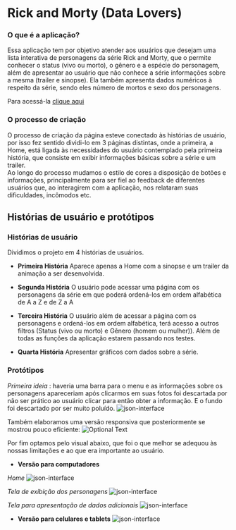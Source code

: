 # Rick and Morty (Data Lovers)
### O que é a aplicação?
Essa aplicação tem por objetivo atender aos usuários que desejam uma lista interativa de personagens da série Rick and Morty, que o permite conhecer o status (vivo ou morto), o gênero e a espécie do personagem, além de apresentar ao usuário que não conhece a série informações sobre a mesma (trailer e sinopse). Ela também apresenta dados numéricos à respeito da série, sendo eles número de mortos e sexo dos personagens.

Para acessá-la [clique aqui](https://milaroque.github.io/SAP004-data-lovers/src)

### O processo de criação

O processo de criação da página esteve conectado às histórias de usuário, por isso fez sentido dividi-lo em 3 páginas distintas, onde a primeira, a Home, está ligada às necessidades do usuário contemplado pela primeira história, que consiste em exibir informações básicas sobre a série e um trailer.  
Ao longo do processo mudamos o estilo de cores a disposição de botões e informações, principalmente para ser fiel ao feedback de diferentes usuários que, ao interagirem com a aplicação, nos relataram suas dificuldades, incômodos etc.
## Histórias de usuário e protótipos

### Histórias de usuário
Dividimos o projeto em 4 histórias de usuários.
 - **Primeira História**
Aparece apenas a Home com a sinopse e um trailer da animação a ser desenvolvida.

 - **Segunda História**
O usuário pode acessar uma página com os personagens da série em que poderá ordená-los em ordem alfabética de A a Z e de Z a A 

 - **Terceira História**
 O usuário além de acessar a página com os personagens e ordená-los em ordem alfabética, terá acesso a outros filtros (Status (vivo ou morto) e Gênero (homem ou mulher)). Além de todas as funções da aplicação estarem passando nos testes.
 
 - **Quarta História**
  Apresentar gráficos com dados sobre a série.

### Protótipos 
*Primeira ideia* : haveria uma barra para o menu e as informações sobre os personagens apareceriam após clicarmos em suas fotos foi descartada por não ser prático ao usuário clicar para então obter a informação. E o fundo foi descartado por ser muito poluído.
![json-interface](https://lh3.googleusercontent.com/5MP_8fdejovs055qqxIv3V5PpJvpRr4Nt8hoKvohsp9zdPgPVvbq9CC1VcjxgX1Ohr3Nqrp6JI3iaedko7Po5vv0l3lfmtkIHmDM8NNTd04kyKOU9UG-egIk2Z2sE1OiyqVnU1z6DwxAm-WE3nbqaDKdEUGb5lBTc1MJ6CH4_CoWAH2NMotIOV8paFfNAAqC9GAfPwhZd_-Gw8t9kBqSp4hf1odVEo5hDhm3Ajjx0MyKRuppuYlV5gVSs4cuoNi2j4_OjjAxKQa41AhrzO2lq5MDSTnJWesPqHlelyRocLSi7tS-Yy23-CVSviP0bH6m-7NJf6y1DejvXXHwqR4GrCupvNde2xKoNvvhb3SmeuUdt-ztLOjJaLa0Xn0qPwuu5VO3djZjrbnnQcfj7eVA-qRW5OpXS1kQQbGyLokuWY56gKQv7GtY24_hM0mAMFhl9UvVEhYHi-xUNjTjLcLvoIY_QiwIbOjQ6G-ErJ-DAXg24soaiBWVc4vWdIzm4FuCIwFEySMghlTQvmBBk8Wo-PuBD3TSkAEXATfBUSMas9uqLSttVAnoadPXqJbputNvZ9wD7eRsvM_rKCmicExOBCA-c29d6R3ZNhJhTxU1ngoNbn4QlZ6kyaHmv9jgcTsJ7pqhkWFjGY2ZoAMwYIn_osh9eohpBSE7G9iyjdseZfrYwoDwvpPxYtmzxyo15g=w1169-h370-no?authuser=0)

Também elaboramos uma versão responsiva que posteriormente se mostrou pouco eficiente:
![Optional Text](../master/imgsReadme/grafico.jpeg)


Por fim optamos pelo visual abaixo, que foi o que melhor se adequou às nossas limitações e ao que era importante ao usuário.

 - **Versão para computadores**

*Home*
![json-interface](https://lh3.googleusercontent.com/JhCaxuVXaQUIfq0_MK0EHvvJ8dUJAI5Cn9_gi-V8nBE1aY0jnWUYEMIqxD2OnNCoGyx53K-W4biZJ2eP1NNqgTlAdfEncqT3JFwRNdOKoDdsLKoUCOwZztp3OQUCLUd2rbcOXGiOvoko0PrvRCKH_8PJ_TEKWf05W1ui6GjmqRhuNanysYPPms7fu-MMamrbmKtOnYvNgckMPJjPdFM2sohejfCdj0J9xud60tPj53zAPt2wcaghUXofPvTsLdltSlrOBEilSPUn2fZ6pAYOCeuziKGBcasl-Yp0oG4o2qMf8piUP2cGUrknrAFBPWUcBLL-VFkOquXvPfVfOGo0_ydesqJ6M5sH8BBvYXG-IYBz8yo_9u7aDLYfEI737ocweJl-DsRx1a86MeXelPv_oOHfu5nImnHxzIas5mwBNA4ctILSuxrqWGnDNG6dEbbIoEIcR2D3UAPTPen-5hWkwgLAiHwkb4-SSdPOjKrLVvt89D53QWlm5dbug9ZQ01Al-09DaQPMzbJk__9goZY8KF8ayMMpCiIiCMRQzNtjNMcCzhEwbyADvniOlzAfVDLP42gmqXwLid2LhIsCFzxxzIRAVK-DXVTHgDCuaz67AiyaTraZ21e1yTOgY_Bu5BNEf61EZbu0hk6t4Xkg63D4ANKbLfzRFPmvBKJdV56pprNGhV-WbuOpjqmpnjikyw=w1365-h669-no?authuser=0)

*Tela de exibição dos personagens*
![json-interface](https://lh3.googleusercontent.com/_wR99V4f5Mhcqh1CFXuYdRmLNrZzkOwh6frmzRJbRz8ON9iUtAuP6ad6Y-6hABHRXysvwSi4wyOm9ow3iWfaxN-hKBGgR3ZzWgGHbk23n5b_6x8hwpuylFJtkfNuN1v8JBqqlFiCh7cbrF9byzQDTCfTrQEpKNdfApT4JZQBXhXAvp-8mytik2qUKbrOGjHDbRtT3lbZck63Tm-8y05s9FpEZHAeRHHaxiyRDq22CYDNdNh1WHm7cbVNnFAD_4TjLpeRzpdtxU9Aztf9fE_GhNFHCdoNwBOKkt4Xte39i9YP6xoro3Dz-ztbbzutxde0KWqHPIj2UAVHiEJhg8H_HZ0Ti8U6x6L-ouwRmA0eTVzpleMKa6wZlSEsBJUlKTFZfqXhUIhDjnk0CV6tntS03gm9FdXOtg-1yLyg272ixcKQwNsg_wqjxtJPQ3fhi1h_-X5kEI-k_0YRS7IxDi_xnP12t3N0mpYLJlrpmQJtehPUOCB04kg0d-PueVy_7rNBpWfhIobJJhew63H9CVgq2Amb1kkV2qG896K7v5-1e4EMINXOpuj2dkYmq2Lvo5z5ASxf-xpufaICVZuRJ2TDLqs-AZY6RdfuXpTTQhrLXpzJ5tNIpfd4OEuyDNuSm2WNPbwrVAmGaC25mXbEPyJ1K2Y-qMOSv1q86gh5-Qs3ft2o26BX6fMu6EE0k5Fr2Q=w1346-h669-no?authuser=0)

*Tela para apresentação de dados adicionais*
![json-interface](https://lh3.googleusercontent.com/3OPyrl3hAkMyaz7mRPGJq9WkYn5Z8QuQCHh7nQ_VYcJzv-S5OPQc9_N4E5Q0nyWtieev2RHtJ38QXkFbMErsRz7TpkDp841HdnlfRBnaytB_0SZWYeNHeuhd3Dal_FIbi4JgK4hCBIqsnGwqpvEnvIkGgmzMJHouJKPN_6XvGVgzgAaki2Q8L4lu-7h3O-deCQ__ryT4t42VWPsn51KQq7i5KD8ctn6wXOHKEMaSElbeWd8svruKR-o9Ozu3dEhMjoYKHDqPYFdRfIVks-X4WWwoewe_Z3AvjPbedTY2qWzE2p-i2kMLjBpBSaUAOIf2uNIR_FKaEHiDJ2PPcqBB8rlQkBxybyfgxY4tHpD6qqJNHKC11PaodCxMjWVKei1ZyZ9xTkvqbQJqyfRTJDOjuvG0SGngeqlqqSENlWTHxXO9X1txmgMGPvVTfrU2n-h5rPhQ3yOwG_yILZteGZkGyWuPmAp_OlY9_RujQy9ur-HXtL2ncwy0XX4--b4W4HREGhDu3rfSnRHPeHnke4Sn2SJqpGHF7IN8SXNDy58piugneq3YdIQ1Awu_d_24e5saWcbVP2uIqQ4KjA-W0FeEzQWsPpXrpCYl43MR1Q18y2fM3OiSlTMFlu7SwNdJ9bRc7SpEGf5etNlqgSghqyQFE9YaR0XKb47XOCJh8Mjl4CkRCF9Lr4e2YfiKBPtcSA=w1347-h669-no?authuser=0)

 - **Versão para celulares e tablets**
 ![json-interface](https://lh3.googleusercontent.com/R04XcGCV0AYBvAw_3w3gZWCCdLtuwWfIyy_4_fXCCeCseE-9y2x5-SLl6DjwaAH2meLWEfQp7J-FdIxVjRIkELsolZTxZxjWfdBghgGoRjLkHxl49ehpfz57_hW9eLyuklJx5-gi5WLFrVAUE_TAZfnUYj_ziae-IrCZLcRQES_o0K42paX5AokPo7vVbhO_8hjx1BtqG2OezPD7du9ibPflLrPlpDmxwJDxKynWj23umKsuL95itSFE9jGqrSbKWHouIDU1TDk_8GVQtVx9wsMlVi9zvypa-JQIeN4pTSq-uaHoRvwdsyeeLFTf-r5rr1CUwmsXZl4k15d53muBh1KM_ZMXGHjW0Xx7cqu7v5DikQgRRqMGkit6FO_e1uiuHr5A2viid1omhF70_s3NT5_EvNojnYLGFL-7saFSFkNakzbtVr7uqxUlp1mHLhNaYs__mLwftMvUXdmwORigZURw9uxQEdTC4subtE3NDSXp7JKj5pxY0k-jhrIzWWnVv37InlRj6wOoXWFMLfie9JRkt2thwaOuDSu55aXW3X__YPbVn9okcWFdvksei27ODk2qm2a7osacEcTgM3qZB_XAwRRHJ7AN4GAfJiBW0My4I6LCjb2S-7LIoJzPWmkUBXSWCzKcU5KK2v4SJN0PNJrEHhghaAtA7MF3dDXXwrRALjVdZ0szQbkeGBZ0Kg=w688-h419-no?authuser=0)
